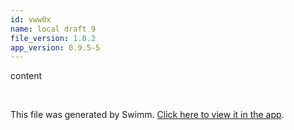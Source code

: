 ```yaml
---
id: vww0x
name: local draft 9
file_version: 1.0.2
app_version: 0.9.5-5
---
```


content




<br/>

This file was generated by Swimm. [Click here to view it in the app](http://localhost:5003/repos/Z2l0aHViJTNBJTNBYXplcm90aGNvcmUtd290bGslM0ElM0FtYW96U3dpbW0=/docs/vww0x).